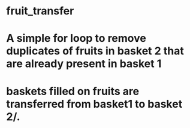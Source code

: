 # fruit_transfer
# A simple for loop to remove duplicates of fruits in basket 2 that are already present in basket 1
# baskets filled on fruits are transferred from basket1 to basket 2/.

